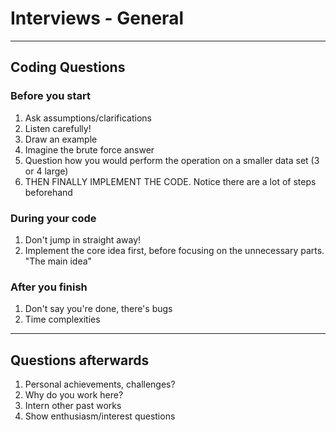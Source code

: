 # Interviews - General
---
## Coding Questions
### Before you start
1. Ask assumptions/clarifications
2. Listen carefully!
3. Draw an example
4. Imagine the brute force answer
5. Question how you would perform the operation on a smaller data set (3 or 4 large)
6. THEN FINALLY IMPLEMENT THE CODE. Notice there are a lot of steps beforehand

### During your code
1. Don't jump in straight away!
2. Implement the core idea first, before focusing on the unnecessary parts. "The main idea"

### After you finish
1. Don't say you're done, there's bugs
2. Time complexities

---
## Questions afterwards
1. Personal achievements, challenges?
2. Why do you work here?
3. Intern other past works
4. Show enthusiasm/interest questions

